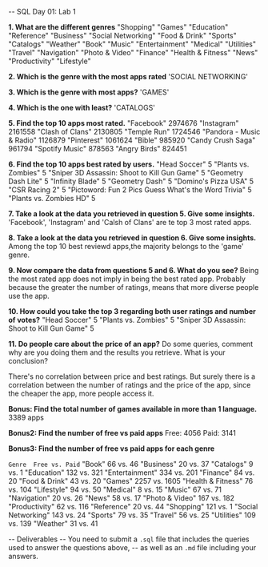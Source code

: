 -- SQL Day 01: Lab 1

**1. What are the different genres**
"Shopping"
"Games"
"Education"
"Reference"
"Business"
"Social Networking"
"Food & Drink"
"Sports"
"Catalogs"
"Weather"
"Book"
"Music"
"Entertainment"
"Medical"
"Utilities"
"Travel"
"Navigation"
"Photo & Video"
"Finance"
"Health & Fitness"
"News"
"Productivity"
"Lifestyle"


**2. Which is the genre with the most apps rated**
'SOCIAL NETWORKING'

 
**3. Which is the genre with most apps?**
'GAMES'


**4. Which is the one with least?**
'CATALOGS'


**5. Find the top 10 apps most rated.**
"Facebook"	2974676
"Instagram"	2161558
"Clash of Clans"	2130805
"Temple Run"	1724546
"Pandora - Music & Radio"	1126879
"Pinterest"	1061624
"Bible"	985920
"Candy Crush Saga"	961794
"Spotify Music"	878563
"Angry Birds"	824451

**6. Find the top 10 apps best rated by users.**
"Head Soccer"	5
"Plants vs. Zombies"	5
"Sniper 3D Assassin: Shoot to Kill Gun Game"	5
"Geometry Dash Lite"	5
"Infinity Blade"	5
"Geometry Dash"	5
"Domino's Pizza USA"	5
"CSR Racing 2"	5
"Pictoword: Fun 2 Pics Guess What's the Word Trivia"	5
"Plants vs. Zombies HD"	5


**7. Take a look at the data you retrieved in question 5. Give some insights.**
'Facebook', 'Instagram' and 'Calsh of Clans' are te top 3 most rated apps.


**8. Take a look at the data you retrieved in question 6. Give some insights.**
Among the top 10 best reviewd apps,the majority belongs to the 'game' genre.


**9. Now compare the data from questions 5 and 6. What do you see?**
Being the most rated app does not imply in being the best rated app. 
Probably because the greater the number of ratings, means that more diverse people use the app. 


**10. How could you take the top 3 regarding both user ratings and number of votes?**
"Head Soccer"	5
"Plants vs. Zombies"	5
"Sniper 3D Assassin: Shoot to Kill Gun Game"	5


**11. Do people care about the price of an app?**
Do some queries, comment why are you doing them and the results you retrieve. 
What is your conclusion?

There's no correlation between price and best ratings.
But surely there is a correlation between the number of ratings and the price of the app,
since the cheaper the app, more people access it.


**Bonus: Find the total number of games available in more than 1 language.** 
3389 apps


**Bonus2: Find the number of free vs paid apps**
Free: 4056
Paid: 3141

**Bonus3: Find the number of free vs paid apps for each genre**

`Genre	Free vs. Paid`
"Book"	66 vs. 46
"Business"	20 vs. 37
"Catalogs"	9 vs. 1
"Education"	132 vs. 321
"Entertainment"	334 vs. 201
"Finance"	84 vs. 20
"Food & Drink"	43 vs. 20
"Games"	2257 vs. 1605
"Health & Fitness"	76 vs. 104
"Lifestyle"	94 vs. 50
"Medical"	8 vs. 15
"Music"	67 vs. 71
"Navigation"	20 vs. 26
"News"	58 vs. 17
"Photo & Video"	167 vs. 182
"Productivity"	62 vs. 116
"Reference"	20 vs. 44
"Shopping"	121 vs. 1
"Social Networking"	143 vs. 24
"Sports"	79 vs. 35
"Travel"	56 vs. 25
"Utilities"	109 vs. 139
"Weather"	31 vs. 41

-- Deliverables 
-- You need to submit a `.sql` file that includes the queries used to answer the questions above, 
-- as well as an `.md` file including your answers.

